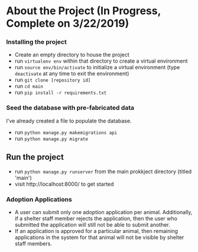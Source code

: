 # About the Project (In Progress, Complete on 3/22/2019)

### Installing the project
- Create an empty directory to house the project
- run `virtualenv env` within that directory to create a virtual environment
- run `source env/bin/activate` to initialize a virtual environment (type `deactivate` at any time to exit the environment)
- run `git clone [repository id]`
- run `cd main`
- run `pip install -r requirements.txt`

### Seed the database with pre-fabricated data
I've already created a file to populate the database.
- run `python manage.py makemigrations api`
- run `python manage.py migrate`

## Run the project
- run `python manage.py runserver` from the main prokkject directory (titled 'main')
- visit http://localhost:8000/ to get started

### Adoption Applications
- A user can submit only one adoption application per animal. Additionally, if a shelter staff member rejects the application, then the user who submitted the application will still not be able to submit another.
- If an application is approved for a particular animal, then remaining applications in the system for that animal will not be visible by shelter staff members.